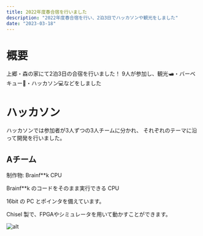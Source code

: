 ```yaml
---
title: 2022年度春合宿を行いました
description: "2022年度春合宿を行い、2泊3日でハッカソンや観光をしました"
date: "2023-03-18"
---
```


# 概要

上郷・森の家にて2泊3日の合宿を行いました！
9人が参加し、観光🛥️・バーベキュー🍖・ハッカソン💻などをしました

# ハッカソン

ハッカソンでは参加者が3人ずつの3人チームに分かれ、
それぞれのテーマに沿って開発を行いました。

## Aチーム

制作物: Brainf**k CPU

Brainf**k のコードをそのまま実行できる CPU


16bit の PC とポインタを備えています。

Chisel 製で、FPGAやシミュレータを用いて動かすことができます。

![alt](./a)